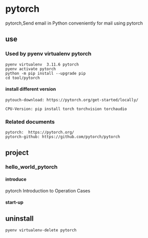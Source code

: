 # pytorch

pytorch,Send email in Python conveniently for mail using pytorch

## use

### Used by pyenv virtualenv pytorch

    pyenv virtualenv  3.11.6 pytorch
    pyenv activate pytorch
    python -m pip install --upgrade pip
    cd tool/pytorch

#### install different version
    pytouch-download: https://pytorch.org/get-started/locally/
    
    CPU-Version: pip install torch torchvision torchaudio


### Related documents

    pytorch:  https://pytorch.org/
    pytorch-github: https://github.com/pytorch/pytorch
    

## project

### hello_world_pytorch

#### introduce

pytorch Introduction to Operation Cases

#### start-up

## uninstall

    pyenv virtualenv-delete pytorch

